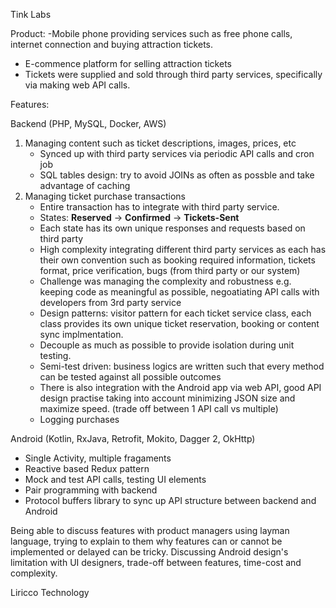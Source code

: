 Tink Labs

Product:
-Mobile phone providing services such as free phone calls, internet connection and buying attraction tickets.
- E-commence platform for selling attraction tickets
- Tickets were supplied and sold through third party services, specifically via making web API calls.

Features:

Backend (PHP, MySQL, Docker, AWS)
1. Managing content such as ticket descriptions, images, prices, etc
	- Synced up with third party services via periodic API calls and cron job
	- SQL tables design: try to avoid JOINs as often as possble and take advantage of caching
2. Managing ticket purchase transactions
	-  Entire transaction has to integrate with third party service. 
	- States: **Reserved** -> **Confirmed** -> **Tickets-Sent**
	- Each state has its own unique responses and requests based on third party
	- High complexity integrating different third party services as each has their own convention such as booking required information, tickets format, price verification, bugs (from third party or our system)
	- Challenge was managing the complexity and robustness e.g. keeping code as meaningful as possible, negoatiating API calls with developers from 3rd party service
	- Design patterns: visitor pattern for each ticket service class, each class provides its own unique ticket reservation, booking or content sync implmentation.
	- Decouple as much as possible to provide isolation during unit testing.
	- Semi-test driven: business logics are written such that every method can be tested against all possible outcomes
	- There is also integration with the Android app via web API, good API design practise taking into account minimizing JSON size and maximize speed. (trade off between 1 API call vs multiple)
	- Logging purchases

Android (Kotlin, RxJava, Retrofit, Mokito, Dagger 2, OkHttp)
- Single Activity, multiple fragaments
- Reactive based Redux pattern
- Mock and test API calls, testing UI elements
- Pair programming with backend
- Protocol buffers library to sync up API structure between backend and Android

Being able to discuss features with product managers using layman language, trying to explain to them why features can or cannot be implemented or delayed can be tricky. Discussing Android design's limitation with UI designers, trade-off between features, time-cost and complexity.

Liricco Technology


<!--stackedit_data:
eyJoaXN0b3J5IjpbLTE4MzAwMjc2OTAsMTE2MTUyNTA0OF19
-->